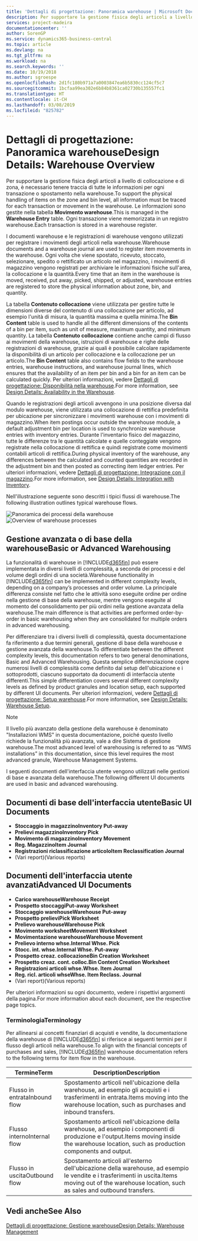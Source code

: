 ```yaml
---
title: 'Dettagli di progettazione: Panoramica warehouse | Microsoft Docs'
description: Per supportare la gestione fisica degli articoli a livello di collocazione e di zona, è necessario tenere traccia di tutte le informazioni per ogni transazione o spostamento nella warehouse. Le informazioni sono gestite nella tabella **Movimento warehouse**. Ogni transazione viene memorizzata in un registro warehouse.
services: project-madeira
documentationcenter: ''
author: SorenGP
ms.service: dynamics365-business-central
ms.topic: article
ms.devlang: na
ms.tgt_pltfrm: na
ms.workload: na
ms.search.keywords: ''
ms.date: 10/19/2018
ms.author: sgroespe
ms.openlocfilehash: 2d1fc180b971a7a0003847ea6b5830cc124cf5c7
ms.sourcegitcommit: 1bcfaa99ea302e6b84b8361ca02730b135557fc1
ms.translationtype: HT
ms.contentlocale: it-CH
ms.lasthandoff: 03/08/2019
ms.locfileid: "825782"
---
```

# <a name="design-details-warehouse-overview"></a><span data-ttu-id="380ec-105">Dettagli di progettazione: Panoramica warehouse</span><span class="sxs-lookup"><span data-stu-id="380ec-105">Design Details: Warehouse Overview</span></span>
<span data-ttu-id="380ec-106">Per supportare la gestione fisica degli articoli a livello di collocazione e di zona, è necessario tenere traccia di tutte le informazioni per ogni transazione o spostamento nella warehouse.</span><span class="sxs-lookup"><span data-stu-id="380ec-106">To support the physical handling of items on the zone and bin level, all information must be traced for each transaction or movement in the warehouse.</span></span> <span data-ttu-id="380ec-107">Le informazioni sono gestite nella tabella **Movimento warehouse**.</span><span class="sxs-lookup"><span data-stu-id="380ec-107">This is managed in the **Warehouse Entry** table.</span></span> <span data-ttu-id="380ec-108">Ogni transazione viene memorizzata in un registro warehouse.</span><span class="sxs-lookup"><span data-stu-id="380ec-108">Each transaction is stored in a warehouse register.</span></span>  

<span data-ttu-id="380ec-109">I documenti warehouse e le registrazioni di warehouse vengono utilizzati per registrare i movimenti degli articoli nella warehouse.</span><span class="sxs-lookup"><span data-stu-id="380ec-109">Warehouse documents and a warehouse journal are used to register item movements in the warehouse.</span></span> <span data-ttu-id="380ec-110">Ogni volta che viene spostato, ricevuto, stoccato, selezionare, spedito o rettificato un articolo nel magazzino, i movimenti di magazzino vengono registrati per archiviare le informazioni fisiche sull'area, la collocazione e la quantità.</span><span class="sxs-lookup"><span data-stu-id="380ec-110">Every time that an item in the warehouse is moved, received, put away, picked, shipped, or adjusted, warehouse entries are registered to store the physical information about zone, bin, and quantity.</span></span>

<span data-ttu-id="380ec-111">La tabella **Contenuto collocazione** viene utilizzata per gestire tutte le dimensioni diverse del contenuto di una collocazione per articolo, ad esempio l'unità di misura, la quantità massima e quella minima.</span><span class="sxs-lookup"><span data-stu-id="380ec-111">The **Bin Content** table is used to handle all the different dimensions of the contents of a bin per item, such as unit of measure, maximum quantity, and minimum quantity.</span></span> <span data-ttu-id="380ec-112">La tabella **Contenuto collocazione** contiene anche campi di flusso ai movimenti della warehouse, istruzioni di warehouse e righe delle registrazioni di warehouse, grazie ai quali è possibile calcolare rapidamente la disponibilità di un articolo per collocazione e la collocazione per un articolo.</span><span class="sxs-lookup"><span data-stu-id="380ec-112">The **Bin Content** table also contains flow fields to the warehouse entries, warehouse instructions, and warehouse journal lines, which ensures that the availability of an item per bin and a bin for an item can be calculated quickly.</span></span> <span data-ttu-id="380ec-113">Per ulteriori informazioni, vedere [Dettagli di progettazione: Disponibilità nella warehouse](design-details-availability-in-the-warehouse.md).</span><span class="sxs-lookup"><span data-stu-id="380ec-113">For more information, see [Design Details: Availability in the Warehouse](design-details-availability-in-the-warehouse.md).</span></span>  

<span data-ttu-id="380ec-114">Quando le registrazioni degli articoli avvengono in una posizione diversa dal modulo warehouse, viene utilizzata una collocazione di rettifica predefinita per ubicazione per sincronizzare i movimenti warehouse con i movimenti di magazzino.</span><span class="sxs-lookup"><span data-stu-id="380ec-114">When item postings occur outside the warehouse module, a default adjustment bin per location is used to synchronize warehouse entries with inventory entries.</span></span> <span data-ttu-id="380ec-115">Durante l'inventario fisico del magazzino, tutte le differenze tra le quantità calcolate e quelle conteggiate vengono registrate nella collocazione di rettifica e quindi registrate come movimenti contabili articoli di rettifica.</span><span class="sxs-lookup"><span data-stu-id="380ec-115">During physical inventory of the warehouse, any differences between the calculated and counted quantities are recorded in the adjustment bin and then posted as correcting item ledger entries.</span></span> <span data-ttu-id="380ec-116">Per ulteriori informazioni, vedere [Dettagli di progettazione: Integrazione con il magazzino](design-details-integration-with-inventory.md).</span><span class="sxs-lookup"><span data-stu-id="380ec-116">For more information, see [Design Details: Integration with Inventory](design-details-integration-with-inventory.md).</span></span>  

<span data-ttu-id="380ec-117">Nell'illustrazione seguente sono descritti i tipici flussi di warehouse.</span><span class="sxs-lookup"><span data-stu-id="380ec-117">The following illustration outlines typical warehouse flows.</span></span>  

<span data-ttu-id="380ec-118">![Panoramica dei processi della warehouse](media/design_details_warehouse_management_overview.png "Panoramica dei processi della warehouse")</span><span class="sxs-lookup"><span data-stu-id="380ec-118">![Overview of warehouse processes](media/design_details_warehouse_management_overview.png "Overview of warehouse processes")</span></span>  

## <a name="basic-or-advanced-warehousing"></a><span data-ttu-id="380ec-119">Gestione avanzata o di base della warehouse</span><span class="sxs-lookup"><span data-stu-id="380ec-119">Basic or Advanced Warehousing</span></span>  
<span data-ttu-id="380ec-120">La funzionalità di warehouse in [!INCLUDE[d365fin](includes/d365fin_md.md)] può essere implementata in diversi livelli di complessità, a seconda dei processi e del volume degli ordini di una società.</span><span class="sxs-lookup"><span data-stu-id="380ec-120">Warehouse functionality in [!INCLUDE[d365fin](includes/d365fin_md.md)] can be implemented in different complexity levels, depending on a company’s processes and order volume.</span></span> <span data-ttu-id="380ec-121">La principale differenza consiste nel fatto che le attività sono eseguite ordine per ordine nella gestione di base della warehouse, mentre vengono eseguite al momento del consolidamento per più ordini nella gestione avanzata della warehouse.</span><span class="sxs-lookup"><span data-stu-id="380ec-121">The main difference is that activities are performed order-by-order in basic warehousing when they are consolidated for multiple orders in advanced warehousing.</span></span>  

 <span data-ttu-id="380ec-122">Per differenziare tra i diversi livelli di complessità, questa documentazione fa riferimento a due termini generali, gestione di base della warehouse e gestione avanzata della warehouse.</span><span class="sxs-lookup"><span data-stu-id="380ec-122">To differentiate between the different complexity levels, this documentation refers to two general denominations, Basic and Advanced Warehousing.</span></span> <span data-ttu-id="380ec-123">Questa semplice differenziazione copre numerosi livelli di complessità come definito dal setup dell'ubicazione e i sottoprodotti, ciascuno supportato da documenti di interfaccia utente differenti.</span><span class="sxs-lookup"><span data-stu-id="380ec-123">This simple differentiation covers several different complexity levels as defined by product granules and location setup, each supported by different UI documents.</span></span> <span data-ttu-id="380ec-124">Per ulteriori informazioni, vedere [Dettagli di progettazione: Setup warehouse](design-details-warehouse-setup.md).</span><span class="sxs-lookup"><span data-stu-id="380ec-124">For more information, see [Design Details: Warehouse Setup](design-details-warehouse-setup.md).</span></span>  

> [!NOTE]  
>  <span data-ttu-id="380ec-125">Il livello più avanzato della gestione della warehouse è denominato "Installazioni WMS" in questa documentazione, poiché questo livello richiede la funzionalità più avanzata, vale a dire Sistema di gestione warehouse.</span><span class="sxs-lookup"><span data-stu-id="380ec-125">The most advanced level of warehousing is referred to as “WMS installations” in this documentation, since this level requires the most advanced granule, Warehouse Management Systems.</span></span>  

 <span data-ttu-id="380ec-126">I seguenti documenti dell'interfaccia utente vengono utilizzati nelle gestioni di base e avanzata della warehouse.</span><span class="sxs-lookup"><span data-stu-id="380ec-126">The following different UI documents are used in basic and advanced warehousing.</span></span>  

## <a name="basic-ui-documents"></a><span data-ttu-id="380ec-127">Documenti di base dell'interfaccia utente</span><span class="sxs-lookup"><span data-stu-id="380ec-127">Basic UI Documents</span></span>  

-   <span data-ttu-id="380ec-128">**Stoccaggio in magazzino**</span><span class="sxs-lookup"><span data-stu-id="380ec-128">**Inventory Put-away**</span></span>  
-   <span data-ttu-id="380ec-129">**Prelievi magazzino**</span><span class="sxs-lookup"><span data-stu-id="380ec-129">**Inventory Pick**</span></span>  
-   <span data-ttu-id="380ec-130">**Movimento di magazzino**</span><span class="sxs-lookup"><span data-stu-id="380ec-130">**Inventory Movement**</span></span>  
-   <span data-ttu-id="380ec-131">**Reg. Magazzino**</span><span class="sxs-lookup"><span data-stu-id="380ec-131">**Item Journal**</span></span>  
-   <span data-ttu-id="380ec-132">**Registrazioni riclassificazione articolo**</span><span class="sxs-lookup"><span data-stu-id="380ec-132">**Item Reclassification Journal**</span></span>  
-   <span data-ttu-id="380ec-133">(Vari report)</span><span class="sxs-lookup"><span data-stu-id="380ec-133">(Various reports)</span></span>  

## <a name="advanced-ui-documents"></a><span data-ttu-id="380ec-134">Documenti dell'interfaccia utente avanzati</span><span class="sxs-lookup"><span data-stu-id="380ec-134">Advanced UI Documents</span></span>  

-   <span data-ttu-id="380ec-135">**Carico warehouse**</span><span class="sxs-lookup"><span data-stu-id="380ec-135">**Warehouse Receipt**</span></span>  
-   <span data-ttu-id="380ec-136">**Prospetto stoccaggi**</span><span class="sxs-lookup"><span data-stu-id="380ec-136">**Put-away Worksheet**</span></span>  
-   <span data-ttu-id="380ec-137">**Stoccaggio warehouse**</span><span class="sxs-lookup"><span data-stu-id="380ec-137">**Warehouse Put-away**</span></span>  
-   <span data-ttu-id="380ec-138">**Prospetto prelievi**</span><span class="sxs-lookup"><span data-stu-id="380ec-138">**Pick Worksheet**</span></span>  
-   <span data-ttu-id="380ec-139">**Prelievo warehouse**</span><span class="sxs-lookup"><span data-stu-id="380ec-139">**Warehouse Pick**</span></span>  
-   <span data-ttu-id="380ec-140">**Movimento worksheet**</span><span class="sxs-lookup"><span data-stu-id="380ec-140">**Movement Worksheet**</span></span>  
-   <span data-ttu-id="380ec-141">**Movimentazione warehouse**</span><span class="sxs-lookup"><span data-stu-id="380ec-141">**Warehouse Movement**</span></span>  
-   <span data-ttu-id="380ec-142">**Prelievo interno whse.**</span><span class="sxs-lookup"><span data-stu-id="380ec-142">**Internal Whse. Pick**</span></span>  
-   <span data-ttu-id="380ec-143">**Stocc. int. whse.**</span><span class="sxs-lookup"><span data-stu-id="380ec-143">**Internal Whse. Put-away**</span></span>  
-   <span data-ttu-id="380ec-144">**Prospetto creaz. collocazione**</span><span class="sxs-lookup"><span data-stu-id="380ec-144">**Bin Creation Worksheet**</span></span>  
-   <span data-ttu-id="380ec-145">**Prospetto creaz. cont. colloc.**</span><span class="sxs-lookup"><span data-stu-id="380ec-145">**Bin Content Creation Worksheet**</span></span>  
-   <span data-ttu-id="380ec-146">**Registrazioni articoli whse.**</span><span class="sxs-lookup"><span data-stu-id="380ec-146">**Whse. Item Journal**</span></span>  
-   <span data-ttu-id="380ec-147">**Reg. ricl. articoli whse**</span><span class="sxs-lookup"><span data-stu-id="380ec-147">**Whse. Item Reclass. Journal**</span></span>  
-   <span data-ttu-id="380ec-148">(Vari report)</span><span class="sxs-lookup"><span data-stu-id="380ec-148">(Various reports)</span></span>  

<span data-ttu-id="380ec-149">Per ulteriori informazioni su ogni documento, vedere i rispettivi argomenti della pagina.</span><span class="sxs-lookup"><span data-stu-id="380ec-149">For more information about each document, see the respective page topics.</span></span>  

### <a name="terminology"></a><span data-ttu-id="380ec-150">Terminologia</span><span class="sxs-lookup"><span data-stu-id="380ec-150">Terminology</span></span>  
<span data-ttu-id="380ec-151">Per allinearsi ai concetti finanziari di acquisti e vendite, la documentazione della warehouse di [!INCLUDE[d365fin](includes/d365fin_md.md)] si riferisce ai seguenti termini per il flusso degli articoli nella warehouse.</span><span class="sxs-lookup"><span data-stu-id="380ec-151">To align with the financial concepts of purchases and sales, [!INCLUDE[d365fin](includes/d365fin_md.md)] warehouse documentation refers to the following terms for item flow in the warehouse.</span></span>  

|<span data-ttu-id="380ec-152">Termine</span><span class="sxs-lookup"><span data-stu-id="380ec-152">Term</span></span>|<span data-ttu-id="380ec-153">Description</span><span class="sxs-lookup"><span data-stu-id="380ec-153">Description</span></span>|  
|----------|---------------------------------------|  
|<span data-ttu-id="380ec-154">Flusso in entrata</span><span class="sxs-lookup"><span data-stu-id="380ec-154">Inbound flow</span></span>|<span data-ttu-id="380ec-155">Spostamento articoli nell'ubicazione della warehouse, ad esempio gli acquisti e i trasferimenti in entrata.</span><span class="sxs-lookup"><span data-stu-id="380ec-155">Items moving into the warehouse location, such as purchases and inbound transfers.</span></span>|  
|<span data-ttu-id="380ec-156">Flusso interno</span><span class="sxs-lookup"><span data-stu-id="380ec-156">Internal flow</span></span>|<span data-ttu-id="380ec-157">Spostamento articoli nell'ubicazione della warehouse, ad esempio i componenti di produzione e l'output.</span><span class="sxs-lookup"><span data-stu-id="380ec-157">Items moving inside the warehouse location, such as production components and output.</span></span>|  
|<span data-ttu-id="380ec-158">Flusso in uscita</span><span class="sxs-lookup"><span data-stu-id="380ec-158">Outbound flow</span></span>|<span data-ttu-id="380ec-159">Spostamento articoli all'esterno dell'ubicazione della warehouse, ad esempio le vendite e i trasferimenti in uscita.</span><span class="sxs-lookup"><span data-stu-id="380ec-159">Items moving out of the warehouse location, such as sales and outbound transfers.</span></span>|  

## <a name="see-also"></a><span data-ttu-id="380ec-160">Vedi anche</span><span class="sxs-lookup"><span data-stu-id="380ec-160">See Also</span></span>  
 [<span data-ttu-id="380ec-161">Dettagli di progettazione: Gestione warehouse</span><span class="sxs-lookup"><span data-stu-id="380ec-161">Design Details: Warehouse Management</span></span>](design-details-warehouse-management.md)
